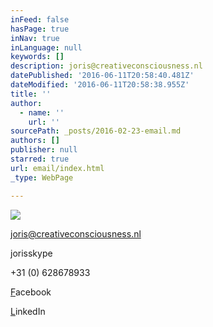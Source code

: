 ```yaml
---
inFeed: false
hasPage: true
inNav: true
inLanguage: null
keywords: []
description: joris@creativeconsciousness.nl
datePublished: '2016-06-11T20:58:40.481Z'
dateModified: '2016-06-11T20:58:38.955Z'
title: ''
author:
  - name: ''
    url: ''
sourcePath: _posts/2016-02-23-email.md
authors: []
publisher: null
starred: true
url: email/index.html
_type: WebPage

---
```

![](https://s3-us-west-2.amazonaws.com/the-grid-img/p/d1571bd39a711c675693e0feb35205a5357d11b2.jpg)

joris@creativeconsciousness.nl

jorisskype

+31 (0) 628678933

[F][0]acebook

[L][1]inkedIn

[0]: https://www.facebook.com/joris.swinkels
[1]: https://www.linkedin.com/in/joris-swinkels-7a24b98?trk=hp-identity-name